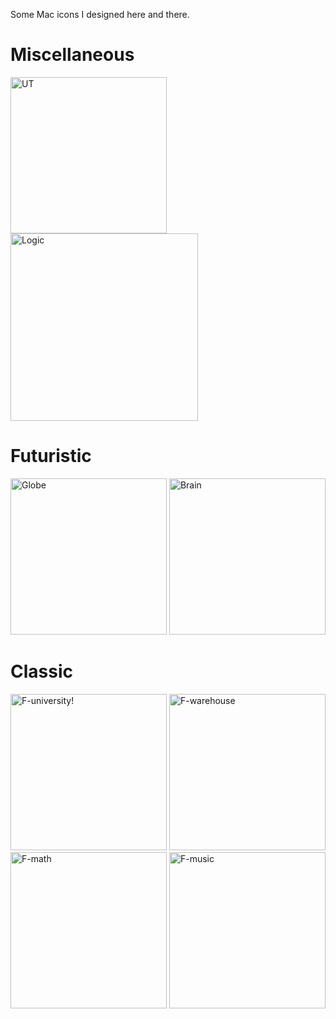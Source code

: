 Some Mac icons I designed here and there.

# Miscellaneous
<img width="250" alt="UT" src="https://github.com/tripasect/mac-icons/assets/59469654/7c8a7ca6-7a30-4754-b1f7-b4104dd922da">
<img width="300" alt="Logic" src="https://github.com/tripasect/mac-icons/assets/59469654/ad824f9b-ef31-4d6a-8c66-2285b3909066">
<br>

# Futuristic
<img width="250" alt="Globe" src="https://github.com/tripasect/mac-icons/assets/59469654/905626e4-ca1f-4909-b7f2-a0e22de815f2">
<img width="250" alt="Brain" src="https://github.com/tripasect/mac-icons/assets/59469654/cd9d7a29-2717-44ff-88a6-655f08e96319">


# Classic
<img width="250" alt="F-university!" src="https://github.com/tripasect/mac-icons/assets/59469654/bb7f5fa8-5ddd-4998-8631-397a65b8ff8a">
<img width="250" alt="F-warehouse" src="https://github.com/tripasect/mac-icons/assets/59469654/6eab5905-6e45-4ae7-b18e-6a55e517bf99">
<br>
<img width="250" alt="F-math" src="https://github.com/tripasect/mac-icons/assets/59469654/4ea6f6fc-ff25-40f6-a632-4fb6d46c273d">
<img width="250" alt="F-music" src="https://github.com/tripasect/mac-icons/assets/59469654/37a6549e-79cb-4658-a45c-8c950846c565">
